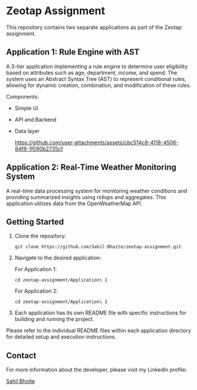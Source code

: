# Zeotap Assignment

This repository contains two separate applications as part of the Zeotap assignment.

## Application 1: Rule Engine with AST

A 3-tier application implementing a rule engine to determine user eligibility based on attributes such as age, department, income, and spend. The system uses an Abstract Syntax Tree (AST) to represent conditional rules, allowing for dynamic creation, combination, and modification of these rules.

Components:
- Simple UI
- API and Backend
- Data layer

  https://github.com/user-attachments/assets/cbc514c8-4118-4506-84f8-1f090b2735cf




  


## Application 2: Real-Time Weather Monitoring System

A real-time data processing system for monitoring weather conditions and providing summarized insights using rollups and aggregates. This application utilizes data from the OpenWeatherMap API.

## Getting Started

1. Clone the repository:
   ```
   git clone https://github.com/Sahil-Bhoite/zeotap-assignment.git
   ```

2. Navigate to the desired application:

   For Application 1:
   ```
   cd zeotap-assignment/Application\ 1
   ```

   For Application 2:
   ```
   cd zeotap-assignment/Application\ 2
   ```

3. Each application has its own README file with specific instructions for building and running the project.

Please refer to the individual README files within each application directory for detailed setup and execution instructions.


## Contact
For more information about the developer, please visit my LinkedIn profile:

[Sahil Bhoite](https://www.linkedin.com/in/sahil-bhoite/)
